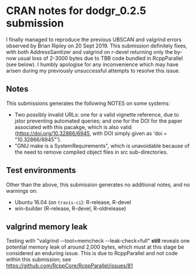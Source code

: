 # CRAN notes for dodgr_0.2.5 submission

I finally managed to reproduce the previous UBSCAN and valgrind errors observed
by Brian Ripley on 20 Sept 2019. This submission definitely fixes, with both
AddressSanitizer and valgrind on r-devel returning only the by-now usual loss of
2-3000 bytes due to TBB code bundled in RcppParallel (see below). I humbly
apologise for any inconvenience which may have arisen during my previously
unsuccessful attempts to resolve this issue.

## Notes

This submissions generates the following NOTES on some systems:

* Two possibly invalid URLs: one for a valid vignette reference, due to jstor
  preventing automated queries; and one for the DOI for the paper associated
  with this pacakge, which is also valid (https://doi.org/10.32866/6945, with
  DOI simply given as 'doi = "10.32866/6945"').
* "GNU make is a SystemRequirements", which is unavoidable because of the need
  to remove compiled object files in src sub-directories.

## Test environments

Other than the above, this submission generates no additional notes, and no
warnings on:
* Ubuntu 16.04 (on `travis-ci`): R-release, R-devel
* win-builder (R-release, R-devel, R-oldrelease)

## valgrind memory leak

Testing with "valgrind --tool=memcheck --leak-check=full" **still** reveals one
potential memory leak of around 2,000 bytes, which must at this stage be
considered an enduring issue. This is due to RcppParallel and not code within
this submission; see
https://github.com/RcppCore/RcppParallel/issues/81
